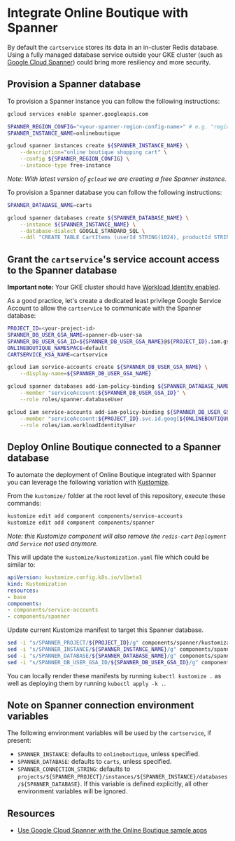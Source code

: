 # Integrate Online Boutique with Spanner

By default the `cartservice` stores its data in an in-cluster Redis database. 
Using a fully managed database service outside your GKE cluster (such as [Google Cloud Spanner](https://cloud.google.com/spanner)) could bring more resiliency and more security.

## Provision a Spanner database

To provision a Spanner instance you can follow the following instructions:
```bash
gcloud services enable spanner.googleapis.com

SPANNER_REGION_CONFIG="<your-spanner-region-config-name>" # e.g. "regional-us-east5"
SPANNER_INSTANCE_NAME=onlineboutique

gcloud spanner instances create ${SPANNER_INSTANCE_NAME} \
    --description="online boutique shopping cart" \
    --config ${SPANNER_REGION_CONFIG} \
    --instance-type free-instance
```
_Note: With latest version of `gcloud` we are creating a free Spanner instance._

To provision a Spanner database you can follow the following instructions:
```bash
SPANNER_DATABASE_NAME=carts

gcloud spanner databases create ${SPANNER_DATABASE_NAME} \
    --instance ${SPANNER_INSTANCE_NAME} \
    --database-dialect GOOGLE_STANDARD_SQL \
    --ddl "CREATE TABLE CartItems (userId STRING(1024), productId STRING(1024), quantity INT64) PRIMARY KEY (userId, productId); CREATE INDEX CartItemsByUserId ON CartItems(userId);"
```

## Grant the `cartservice`'s service account access to the Spanner database

**Important note:** Your GKE cluster should have [Workload Identity enabled](https://cloud.google.com/kubernetes-engine/docs/how-to/workload-identity#enable).

As a good practice, let's create a dedicated least privilege Google Service Account to allow the `cartservice` to communicate with the Spanner database:
```bash
PROJECT_ID=<your-project-id>
SPANNER_DB_USER_GSA_NAME=spanner-db-user-sa
SPANNER_DB_USER_GSA_ID=${SPANNER_DB_USER_GSA_NAME}@${PROJECT_ID}.iam.gserviceaccount.com
ONLINEBOUTIQUE_NAMESPACE=default
CARTSERVICE_KSA_NAME=cartservice

gcloud iam service-accounts create ${SPANNER_DB_USER_GSA_NAME} \
    --display-name=${SPANNER_DB_USER_GSA_NAME}

gcloud spanner databases add-iam-policy-binding ${SPANNER_DATABASE_NAME} \
    --member "serviceAccount:${SPANNER_DB_USER_GSA_ID}" \
    --role roles/spanner.databaseUser

gcloud iam service-accounts add-iam-policy-binding ${SPANNER_DB_USER_GSA_ID} \
    --member "serviceAccount:${PROJECT_ID}.svc.id.goog[${ONLINEBOUTIQUE_NAMESPACE}/${CARTSERVICE_KSA_NAME}]" \
    --role roles/iam.workloadIdentityUser
```

## Deploy Online Boutique connected to a Spanner database

To automate the deployment of Online Boutique integrated with Spanner you can leverage the following variation with [Kustomize](../..).

From the `kustomize/` folder at the root level of this repository, execute these commands:
```bash
kustomize edit add component components/service-accounts
kustomize edit add component components/spanner
```
_Note: this Kustomize component will also remove the `redis-cart` `Deployment` and `Service` not used anymore._

This will update the `kustomize/kustomization.yaml` file which could be similar to:
```yaml
apiVersion: kustomize.config.k8s.io/v1beta1
kind: Kustomization
resources:
- base
components:
- components/service-accounts
- components/spanner
```

Update current Kustomize manifest to target this Spanner database.
```bash
sed -i "s/SPANNER_PROJECT/${PROJECT_ID}/g" components/spanner/kustomization.yaml
sed -i "s/SPANNER_INSTANCE/${SPANNER_INSTANCE_NAME}/g" components/spanner/kustomization.yaml
sed -i "s/SPANNER_DATABASE/${SPANNER_DATABASE_NAME}/g" components/spanner/kustomization.yaml
sed -i "s/SPANNER_DB_USER_GSA_ID/${SPANNER_DB_USER_GSA_ID}/g" components/spanner/kustomization.yaml
```

You can locally render these manifests by running `kubectl kustomize .` as well as deploying them by running `kubectl apply -k .`.

## Note on Spanner connection environment variables

The following environment variables will be used by the `cartservice`, if present:
- `SPANNER_INSTANCE`: defaults to `onlineboutique`, unless specified.
- `SPANNER_DATABASE`: defaults to `carts`, unless specified.
- `SPANNER_CONNECTION_STRING`: defaults to `projects/${SPANNER_PROJECT}/instances/${SPANNER_INSTANCE}/databases/${SPANNER_DATABASE}`. If this variable is defined explicitly, all other environment variables will be ignored.

## Resources

- [Use Google Cloud Spanner with the Online Boutique sample apps](https://medium.com/google-cloud/f7248e077339)
